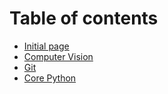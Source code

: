 # Table of contents

* [Initial page](README.md)
* [Computer Vision](manuscript/computer-vision.md)
* [Git](manuscript/git.md)
* [Core Python](manuscript/core-python.md)